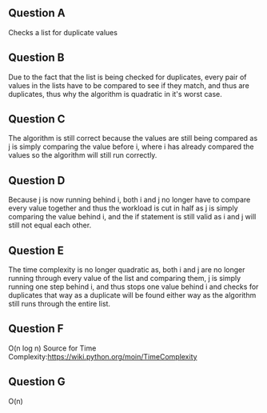 ## Question A
Checks a list for duplicate values
## Question B
Due to the fact that the list is being checked for duplicates, every pair of values in the lists have to be compared to see if they match, and thus are duplicates, thus why the algorithm is quadratic in it's worst case.
## Question C
The algorithm is still correct because the values are still being compared as j is simply comparing the value before i, where i has already compared the values so the algorithm will still run correctly.
## Question D
Because j is now running behind i, both i and j no longer have to compare every value together and thus the workload is cut in half as j is simply comparing the value behind i, and the if statement is still valid as i and j will still not equal each other.
## Question E
The time complexity is no longer quadratic as, both i and j are no longer running through every value of the list and comparing them, j is simply running one step behind i, and thus stops one value behind i and checks for duplicates that way as a duplicate will  be found either way as the algorithm still runs through the entire list. 
## Question F
O(n log n)
Source for Time Complexity:https://wiki.python.org/moin/TimeComplexity
## Question G
O(n)
